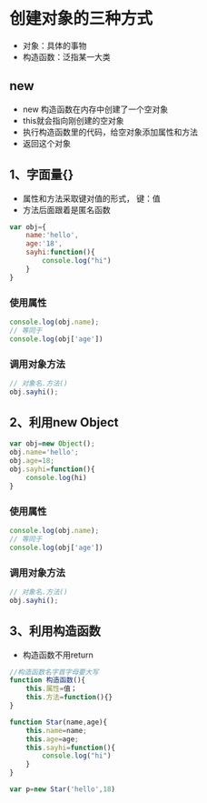 # 创建对象的三种方式

- 对象：具体的事物
- 构造函数：泛指某一大类

## new

- new 构造函数在内存中创建了一个空对象
- this就会指向刚创建的空对象
- 执行构造函数里的代码，给空对象添加属性和方法
- 返回这个对象

## 1、字面量{}

- 属性和方法采取键对值的形式， 键：值
- 方法后面跟着是匿名函数
```js
var obj={
    name:'hello',
    age:'18',
    sayhi:function(){
        console.log("hi")
    }
}
```

### 使用属性
```js
console.log(obj.name);
// 等同于
console.log(obj['age'])
```

### 调用对象方法
```js
// 对象名.方法()
obj.sayhi();
```

## 2、利用new Object
```js
var obj=new Object();
obj.name='hello';
obj.age=18;
obj.sayhi=function(){
    console.log(hi)
}
```

### 使用属性
```js
console.log(obj.name);
// 等同于
console.log(obj['age'])
```

### 调用对象方法
```js
// 对象名.方法()
obj.sayhi();
```

## 3、利用构造函数
- 构造函数不用return
  
```js
//构造函数名字首字母要大写
function 构造函数(){
    this.属性=值；
    this.方法=function(){}
}
```

```js
function Star(name,age){
    this.name=name;
    this.age=age;
    this.sayhi=function(){
        console.log("hi")
    }
}

var p=new Star('hello',18)
```